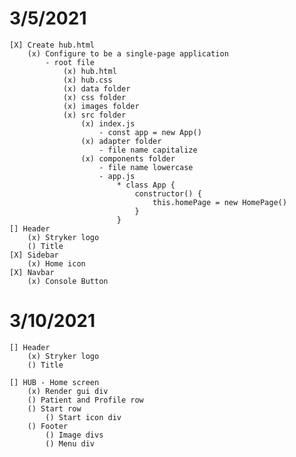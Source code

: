 # 3/5/2021
    [X] Create hub.html
        (x) Configure to be a single-page application
            - root file
                (x) hub.html
                (x) hub.css
                (x) data folder
                (x) css folder
                (x) images folder
                (x) src folder
                    (x) index.js
                        - const app = new App()
                    (x) adapter folder
                        - file name capitalize
                    (x) components folder
                        - file name lowercase
                        - app.js
                            * class App {
                                constructor() {
                                    this.homePage = new HomePage() 
                                }
                            }
    [] Header
        (x) Stryker logo
        () Title 
    [X] Sidebar
        (x) Home icon                      
    [X] Navbar 
        (x) Console Button
# 3/10/2021 
    [] Header
        (x) Stryker logo
        () Title 

    [] HUB - Home screen 
        (x) Render gui div
        () Patient and Profile row
        () Start row
            () Start icon div 
        () Footer
            () Image divs 
            () Menu div

    